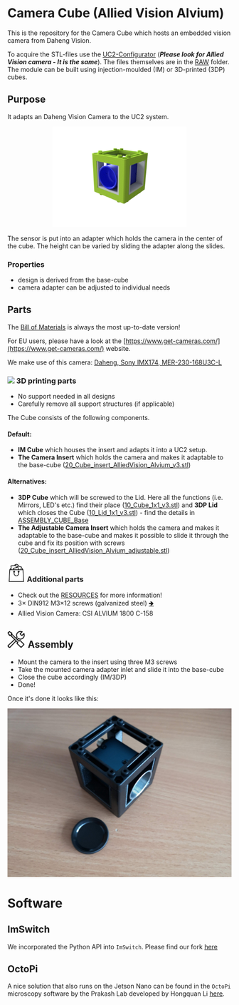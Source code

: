 # Camera Cube (Allied Vision Alvium)
This is the repository for the Camera Cube which hosts an embedded vision camera from Daheng Vision.

To acquire the STL-files use the [UC2-Configurator](https://uc2configurator.netlify.app/) (***Please look for Allied Vision camera - It is the same***). The files themselves are in the [RAW](../RAW/STL) folder. The module can be built using injection-moulded (IM) or 3D-printed (3DP) cubes.

## Purpose
It adapts an Daheng Vision Camera to the UC2 system.

<p align="center">
<img src="./IMAGES/Assembly_Cube_Daheng_Imaging_v3.png" width="300">
</p>

The sensor is put into an adapter which holds the camera in the center of the cube. The height can be varied by sliding the adapter along the slides.

### Properties
* design is derived from the base-cube
* camera adapter can be adjusted to individual needs

## Parts
The [Bill of Materials](https://docs.google.com/spreadsheets/d/1U1MndGKRCs0LKE5W8VGreCv9DJbQVQv7O6kgLlB6ZmE/edit?usp=sharing) is always the most up-to-date version!

For EU users, please have a look at the [https://www.get-cameras.com/](https://www.get-cameras.com/) website. 

We make use of this camera:
[Daheng, Sony IMX174, MER-230-168U3C-L](https://www.machinevisionkamera.de/Industriekamera-USB3-Vision-Sony-IMX174-MER-230-168U3C-L)

### <img src="../IMAGES/P.png" height="40"> 3D printing parts
* No support needed in all designs
* Carefully remove all support structures (if applicable)

The Cube consists of the following components.

#### Default:
* **IM Cube** which houses the insert and adapts it into a UC2 setup.
* **The Camera Insert** which holds the camera and makes it adaptable to the base-cube ([20_Cube_insert_AlliedVision_Alvium_v3.stl](../RAW/STL))

#### Alternatives:
* **3DP Cube** which will be screwed to the Lid. Here all the functions (i.e. Mirrors, LED's etc.) find their place ([10_Cube_1x1_v3.stl](../RAW/STL)) and **3DP Lid** which closes the Cube ([10_Lid_1x1_v3.stl](../RAW/STL)) - find the details in [ASSEMBLY_CUBE_Base](../ASSEMBLY_CUBE_Base)
* **The Adjustable Camera Insert** which holds the camera and makes it adaptable to the base-cube and makes it possible to slide it through the cube and fix its position with screws ([20_Cube_insert_AlliedVision_Alvium_adjustable.stl](../RAW/STL))

### <img src="./IMAGES/B.png" height="40"> Additional parts
* Check out the [RESOURCES](../../TUTORIALS/RESOURCES) for more information!
* 3× DIN912 M3×12 screws (galvanized steel) [🢂](https://eshop.wuerth.de/Zylinderschraube-mit-Innensechskant-SHR-ZYL-ISO4762-88-IS25-A2K-M3X12/00843%20%2012.sku/de/DE/EUR/)
* Allied Vision Camera: CSI ALVIUM 1800 C-158

## <img src="./IMAGES/A.png" height="40"> Assembly
* Mount the camera to the insert using three M3 screws
* Take the mounted camera adapter inlet and slide it into the base-cube
* Close the cube accordingly (IM/3DP)
* Done!

Once it's done it looks like this:

<p align="center">
<img src="./IMAGES/IMG_20211118_082656.jpeg" width="600">
</p>

# Software

## ImSwitch

We incorporated the Python API into `ImSwitch`. Please find our fork [here](https://github.com/beniroquai/ImSwitch/blob/master/README.md#option-c-install-from-github-uc2-version)

## OctoPi

A nice solution that also runs on the Jetson Nano can be found in the `OctoPi` microscopy software by the Prakash Lab developed by Hongquan Li [here](https://github.com/hongquanli/octopi-research/blob/master/software/drivers%20and%20libraries/).
